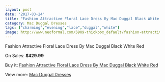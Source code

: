 ```yaml
---
layout: post
date: '2017-03-24'
title: "Fashion Attractive Floral Lace Dress By Mac Duggal Black White Red"
category: Mac Duggal Dresses
tags: ["charming","evening","lace","duggal","white"]
image: http://www.neoformal.com/5909-thickbox_default/fashion-attractive-floral-lace-dress-by-mac-duggal-black-white-red.jpg
---
```

Fashion Attractive Floral Lace Dress By Mac Duggal Black White Red

On Sales: **$429.99**
<a href="https://www.neoformal.com/en/mac-duggal-dresses/2157-fashion-attractive-floral-lace-dress-by-mac-duggal-black-white-red.html"><amp-img layout="responsive" width="600" height="600" src="//www.neoformal.com/5909-thickbox_default/fashion-attractive-floral-lace-dress-by-mac-duggal-black-white-red.jpg" alt="Fashion Attractive Floral Lace Dress By Mac Duggal Black White Red 0" /></a>
<a href="https://www.neoformal.com/en/mac-duggal-dresses/2157-fashion-attractive-floral-lace-dress-by-mac-duggal-black-white-red.html"><amp-img layout="responsive" width="600" height="600" src="//www.neoformal.com/5910-thickbox_default/fashion-attractive-floral-lace-dress-by-mac-duggal-black-white-red.jpg" alt="Fashion Attractive Floral Lace Dress By Mac Duggal Black White Red 1" /></a>
<a href="https://www.neoformal.com/en/mac-duggal-dresses/2157-fashion-attractive-floral-lace-dress-by-mac-duggal-black-white-red.html"><amp-img layout="responsive" width="600" height="600" src="//www.neoformal.com/5911-thickbox_default/fashion-attractive-floral-lace-dress-by-mac-duggal-black-white-red.jpg" alt="Fashion Attractive Floral Lace Dress By Mac Duggal Black White Red 2" /></a>
<a href="https://www.neoformal.com/en/mac-duggal-dresses/2157-fashion-attractive-floral-lace-dress-by-mac-duggal-black-white-red.html"><amp-img layout="responsive" width="600" height="600" src="//www.neoformal.com/5912-thickbox_default/fashion-attractive-floral-lace-dress-by-mac-duggal-black-white-red.jpg" alt="Fashion Attractive Floral Lace Dress By Mac Duggal Black White Red 3" /></a>

Buy it: [Fashion Attractive Floral Lace Dress By Mac Duggal Black White Red](https://www.neoformal.com/en/mac-duggal-dresses/2157-fashion-attractive-floral-lace-dress-by-mac-duggal-black-white-red.html "Fashion Attractive Floral Lace Dress By Mac Duggal Black White Red")

View more: [Mac Duggal Dresses](https://www.neoformal.com/en/18-mac-duggal-dresses "Mac Duggal Dresses")
